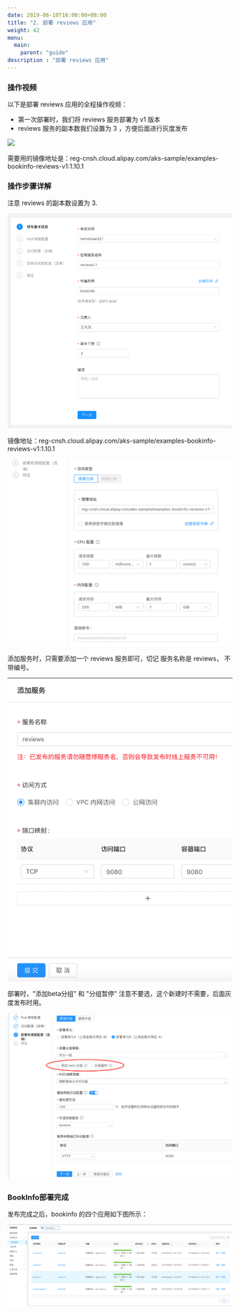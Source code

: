 ```yaml
---
date: 2019-06-10T16:00:00+08:00
title: "2. 部署 reviews 应用"
weight: 42
menu:
  main:
    parent: "guide"
description : "部署 reviews 应用"
---
```


### 操作视频

以下是部署 reviews 应用的全程操作视频：

- 第一次部署时，我们将 reviews 服务部署为 v1 版本
- reviews 服务的副本数我们设置为 3 ，方便后面进行灰度发布

![](images/bookinfo/reviews.gif)

需要用的镜像地址是：reg-cnsh.cloud.alipay.com/aks-sample/examples-bookinfo-reviews-v1:1.10.1

### 操作步骤详解

注意 reviews 的副本数设置为 3.

![](images/bookinfo/reviews-1.png)

镜像地址：reg-cnsh.cloud.alipay.com/aks-sample/examples-bookinfo-reviews-v1:1.10.1

![](images/bookinfo/reviews-3.png)

添加服务时，只需要添加一个 reviews 服务即可，切记 服务名称是 reviews， 不带编号。

![](images/bookinfo/reviews-2.png)

部署时，"添加beta分组" 和 "分组暂停" 注意不要选，这个新建时不需要，后面灰度发布时用。

![](images/bookinfo/reviews-4.png)



### BookInfo部署完成

发布完成之后，bookinfo 的四个应用如下图所示：

![](images/bookinfo/all-services.png)

